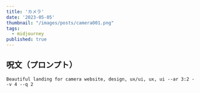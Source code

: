 ```yaml
---
title: 'カメラ'
date: '2023-05-05'
thumbnail: "/images/posts/camera001.png"
tags:
  - midjourney
published: true
---
```


## 呪文（プロンプト）
```
Beautiful landing for camera website, design, ux/ui, ux, ui --ar 3:2 --v 4 --q 2
```